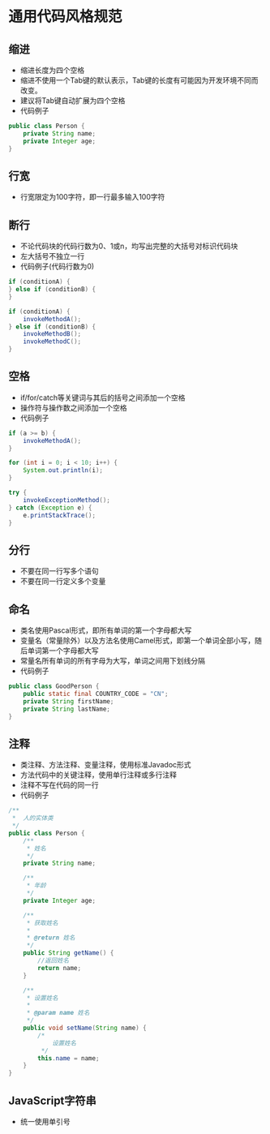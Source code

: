 # 通用代码风格规范
## 缩进
* 缩进长度为四个空格
* 缩进不使用一个Tab键的默认表示，Tab键的长度有可能因为开发环境不同而改变。
* 建议将Tab键自动扩展为四个空格
* 代码例子

```java
public class Person {
    private String name;
    private Integer age;
}
```

## 行宽
* 行宽限定为100字符，即一行最多输入100字符

## 断行
* 不论代码块的代码行数为0、1或n，均写出完整的大括号对标识代码块
* 左大括号不独立一行
* 代码例子(代码行数为0)

```java
if (conditionA) {
} else if (conditionB) {
}

if (conditionA) {
    invokeMethodA();
} else if (conditionB) {
    invokeMethodB();
    invokeMethodC();
}
```

## 空格
* if/for/catch等关键词与其后的括号之间添加一个空格
* 操作符与操作数之间添加一个空格
* 代码例子

```java
if (a >= b) {
    invokeMethodA();
}

for (int i = 0; i < 10; i++) {
    System.out.println(i);
}

try {
    invokeExceptionMethod();
} catch (Exception e) {
    e.printStackTrace();
}
```

## 分行
* 不要在同一行写多个语句
* 不要在同一行定义多个变量

## 命名
* 类名使用Pascal形式，即所有单词的第一个字母都大写
* 变量名（常量除外）以及方法名使用Camel形式，即第一个单词全部小写，随后单词第一个字母都大写
* 常量名所有单词的所有字母为大写，单词之间用下划线分隔
* 代码例子

```java
public class GoodPerson {
    public static final COUNTRY_CODE = "CN";
    private String firstName;
    private String lastName;
}
```

## 注释
* 类注释、方法注释、变量注释，使用标准Javadoc形式
* 方法代码中的关键注释，使用单行注释或多行注释
* 注释不写在代码的同一行
* 代码例子

```java
/**
 *  人的实体类
 */
public class Person {
    /**
     * 姓名
     */
    private String name;

    /**
     * 年龄
     */
    private Integer age;

    /**
     * 获取姓名
     *
     * @return 姓名
     */
    public String getName() {
        //返回姓名
        return name;
    }

    /**
     * 设置姓名
     *
     * @param name 姓名
     */
    public void setName(String name) {
        /*
            设置姓名
         */
        this.name = name;
    }
}
```

## JavaScript字符串
* 统一使用单引号
